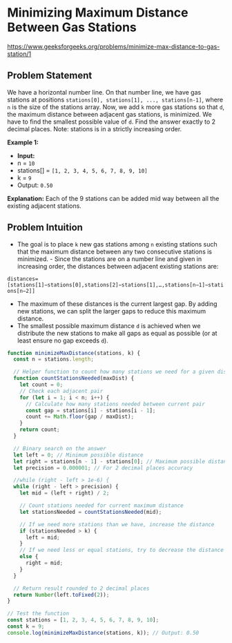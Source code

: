 # Minimizing Maximum Distance Between Gas Stations

https://www.geeksforgeeks.org/problems/minimize-max-distance-to-gas-station/1

## Problem Statement

We have a horizontal number line. On that number line, we have gas stations at positions `stations[0], stations[1], ..., stations[n-1]`,
where `n` is the size of the stations array.
Now, we add `k` more gas stations so that `d`, the maximum distance between adjacent gas stations, is minimized.
We have to find the smallest possible value of `d`. Find the answer exactly to 2 decimal places.
Note: stations is in a strictly increasing order.

**Example 1:**

- **Input:**
- n = `10`
- stations[] = `[1, 2, 3, 4, 5, 6, 7, 8, 9, 10]`
- k = `9`
- Output: `0.50`

**Explanation:** Each of the 9 stations can be added mid way between all the existing adjacent stations.

## Problem Intuition

- The goal is to place `k` new gas stations among `n` existing stations such that the maximum distance between any two consecutive stations is minimized. - Since the stations are on a number line and given in increasing order, the distances between adjacent existing stations are:

`distances=[stations[1]−stations[0],stations[2]−stations[1],…,stations[n−1]−stations[n−2]]`

- The maximum of these distances is the current largest gap. By adding new stations, we can split the larger gaps to reduce this maximum distance.
- The smallest possible maximum distance `d` is achieved when we distribute the new stations to make all gaps as equal as possible (or at least ensure no gap exceeds `d`).

```javascript
function minimizeMaxDistance(stations, k) {
  const n = stations.length;

  // Helper function to count how many stations we need for a given distance
  function countStationsNeeded(maxDist) {
    let count = 0;
    // Check each adjacent pair
    for (let i = 1; i < n; i++) {
      // Calculate how many stations needed between current pair
      const gap = stations[i] - stations[i - 1];
      count += Math.floor(gap / maxDist);
    }
    return count;
  }

  // Binary search on the answer
  let left = 0; // Minimum possible distance
  let right = stations[n - 1] - stations[0]; // Maximum possible distance
  let precision = 0.000001; // For 2 decimal places accuracy

  //while (right - left > 1e-6) {
  while (right - left > precision) {
    let mid = (left + right) / 2;

    // Count stations needed for current maximum distance
    let stationsNeeded = countStationsNeeded(mid);

    // If we need more stations than we have, increase the distance
    if (stationsNeeded > k) {
      left = mid;
    }
    // If we need less or equal stations, try to decrease the distance
    else {
      right = mid;
    }
  }

  // Return result rounded to 2 decimal places
  return Number(left.toFixed(2));
}

// Test the function
const stations = [1, 2, 3, 4, 5, 6, 7, 8, 9, 10];
const k = 9;
console.log(minimizeMaxDistance(stations, k)); // Output: 0.50
```
